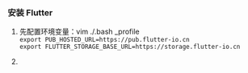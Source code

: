 ### 安装 Flutter
1. 先配置环境变量：vim ./.bash _profile  
    `export PUB_HOSTED_URL=https://pub.flutter-io.cn`  
    `export FLUTTER_STORAGE_BASE_URL=https://storage.flutter-io.cn`  

2. 
